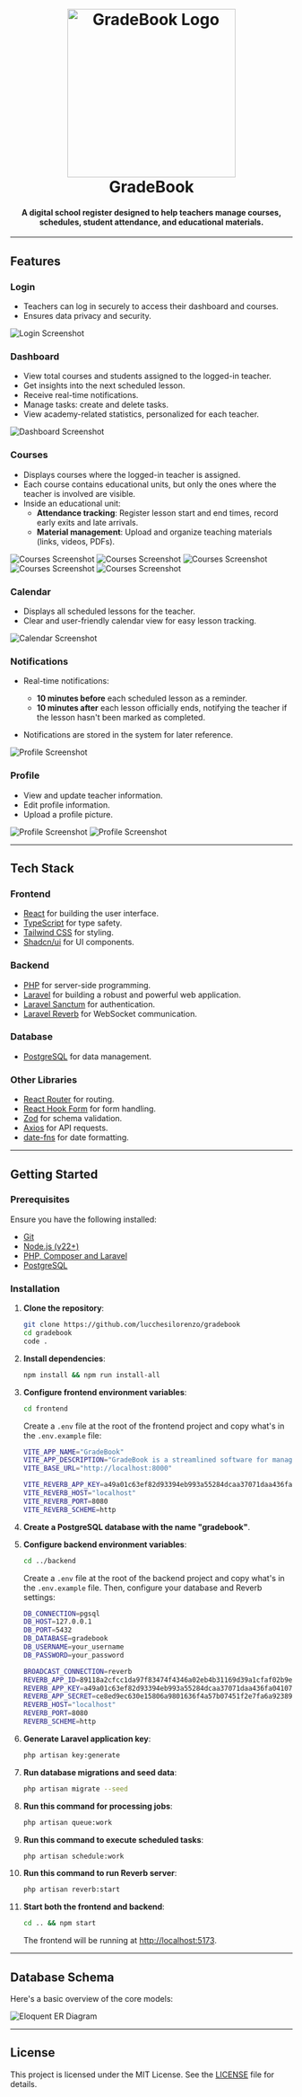 <h1 align="center">
  <br />
   <img src="screenshots/gradebook-logo.png" alt="GradeBook Logo" width="300" />
  <br />
   GradeBook
  <br />
</h1>

<h4 align="center">A digital school register designed to help teachers manage courses, schedules, student attendance, and educational materials.</h4>

---

## Features

### Login

- Teachers can log in securely to access their dashboard and courses.
- Ensures data privacy and security.

![Login Screenshot](screenshots/gradebook-1.png)

### Dashboard

- View total courses and students assigned to the logged-in teacher.
- Get insights into the next scheduled lesson.
- Receive real-time notifications.
- Manage tasks: create and delete tasks.
- View academy-related statistics, personalized for each teacher.

![Dashboard Screenshot](screenshots/gradebook-2.png)

### Courses

- Displays courses where the logged-in teacher is assigned.
- Each course contains educational units, but only the ones where the teacher is involved are visible.
- Inside an educational unit:
  - **Attendance tracking**: Register lesson start and end times, record early exits and late arrivals.
  - **Material management**: Upload and organize teaching materials (links, videos, PDFs).

![Courses Screenshot](screenshots/gradebook-2.png)
![Courses Screenshot](screenshots/gradebook-3.png)
![Courses Screenshot](screenshots/gradebook-4.png)
![Courses Screenshot](screenshots/gradebook-5.png)
![Courses Screenshot](screenshots/gradebook-6.png)

### Calendar

- Displays all scheduled lessons for the teacher.
- Clear and user-friendly calendar view for easy lesson tracking.

![Calendar Screenshot](screenshots/gradebook-7.png)

### Notifications

- Real-time notifications:

  - **10 minutes before** each scheduled lesson as a reminder.
  - **10 minutes after** each lesson officially ends, notifying the teacher if the lesson hasn't been marked as completed.

- Notifications are stored in the system for later reference.

![Profile Screenshot](screenshots/gradebook-8.png)

### Profile

- View and update teacher information.
- Edit profile information.
- Upload a profile picture.

![Profile Screenshot](screenshots/gradebook-9.png)
![Profile Screenshot](screenshots/gradebook-10.png)

---

## Tech Stack

### Frontend

- [React](https://reactjs.org/) for building the user interface.
- [TypeScript](https://www.typescriptlang.org/) for type safety.
- [Tailwind CSS](https://tailwindcss.com/) for styling.
- [Shadcn/ui](https://ui.shadcn.com/) for UI components.

### Backend

- [PHP](https://www.php.net/) for server-side programming.
- [Laravel](https://laravel.com/) for building a robust and powerful web application.
- [Laravel Sanctum](https://laravel.com/docs/sanctum) for authentication.
- [Laravel Reverb](https://reverb.laravel.com/) for WebSocket communication.

### Database

- [PostgreSQL](https://www.postgresql.org/) for data management.

### Other Libraries

- [React Router](https://reactrouter.com/) for routing.
- [React Hook Form](https://react-hook-form.com/) for form handling.
- [Zod](https://zod.dev/) for schema validation.
- [Axios](https://axios-http.com/) for API requests.
- [date-fns](https://date-fns.org/) for date formatting.

---

## Getting Started

### Prerequisites

Ensure you have the following installed:

- [Git](https://git-scm.com/)
- [Node.js (v22+)](https://nodejs.org/en/)
- [PHP, Composer and Laravel](https://laravel.com/docs/11.x#installing-php)
- [PostgreSQL](https://www.postgresql.org/)

### Installation

1. **Clone the repository**:

   ```bash
   git clone https://github.com/lucchesilorenzo/gradebook
   cd gradebook
   code .
   ```

2. **Install dependencies**:

   ```bash
   npm install && npm run install-all
   ```

3. **Configure frontend environment variables**:

   ```bash
   cd frontend
   ```

   Create a `.env` file at the root of the frontend project and copy what's in the `.env.example` file:

   ```bash
   VITE_APP_NAME="GradeBook"
   VITE_APP_DESCRIPTION="GradeBook is a streamlined software for managing courses, students, and academic records in a single tertiary education institution, offering an intuitive interface for teachers."
   VITE_BASE_URL="http://localhost:8000"

   VITE_REVERB_APP_KEY=a49a01c63ef82d93394eb993a55284dcaa37071daa436fa04107f37342873932
   VITE_REVERB_HOST="localhost"
   VITE_REVERB_PORT=8080
   VITE_REVERB_SCHEME=http
   ```

4. **Create a PostgreSQL database with the name "gradebook"**.

5. **Configure backend environment variables**:

   ```bash
   cd ../backend
   ```

   Create a `.env` file at the root of the backend project and copy what's in the `.env.example` file. Then, configure your database and Reverb settings:

   ```bash
   DB_CONNECTION=pgsql
   DB_HOST=127.0.0.1
   DB_PORT=5432
   DB_DATABASE=gradebook
   DB_USERNAME=your_username
   DB_PASSWORD=your_password

   BROADCAST_CONNECTION=reverb
   REVERB_APP_ID=89118a2cfcc1da97f83474f4346a02eb4b31169d39a1cfaf02b9e221b86de72a
   REVERB_APP_KEY=a49a01c63ef82d93394eb993a55284dcaa37071daa436fa04107f37342873932
   REVERB_APP_SECRET=ce8ed9ec630e15806a9801636f4a57b07451f2e7fa6a92389027ca9ba0c94a21
   REVERB_HOST="localhost"
   REVERB_PORT=8080
   REVERB_SCHEME=http
   ```

6. **Generate Laravel application key**:

   ```bash
   php artisan key:generate
   ```

7. **Run database migrations and seed data**:

   ```bash
   php artisan migrate --seed
   ```

8. **Run this command for processing jobs**:

   ```bash
   php artisan queue:work
   ```

9. **Run this command to execute scheduled tasks**:

   ```bash
   php artisan schedule:work
   ```

10. **Run this command to run Reverb server**:

    ```bash
    php artisan reverb:start
    ```

11. **Start both the frontend and backend**:

    ```bash
    cd .. && npm start
    ```

    The frontend will be running at [http://localhost:5173](http://localhost:5173).

---

## Database Schema

Here's a basic overview of the core models:

![Eloquent ER Diagram](./screenshots/gradebook-schema.png)

---

## License

This project is licensed under the MIT License. See the [LICENSE](./LICENSE) file for details.
